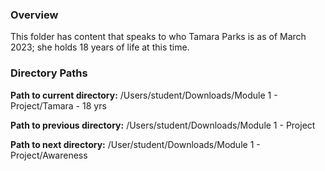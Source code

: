 ### Overview

This folder has content that speaks to who Tamara Parks is as of 
March 2023; she holds 18 years of life at this time.

### Directory Paths 

**Path to current directory:** /Users/student/Downloads/Module 1 - 
Project/Tamara - 18 yrs

**Path to previous directory:** /Users/student/Downloads/Module 1 - 
Project

**Path to next directory:** /User/student/Downloads/Module 1 - 
Project/Awareness

